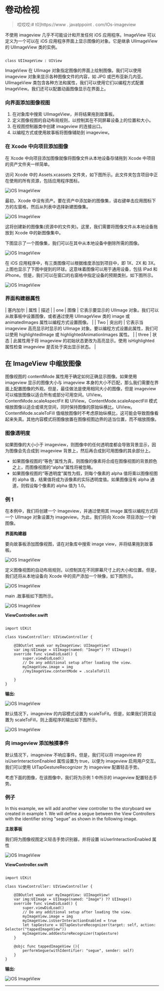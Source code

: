 # 卷动检视

> 哎哎哎:# t0]https://www . javatppoint . com/IOs-imageview

不使用 imageview 几乎不可能设计和开发任何 iOS 应用程序。ImageView 可以定义为一个可以在 iOS 应用程序界面上显示图像的对象。它是继承 UIImageView 的 UIImageView 类的实例。

```

class UIImageView : UIView

```

ImageView 在 UIImage 对象指定图像的界面上绘制图像。我们可以使用 imageview 对象来显示各种图像文件的内容，如 JPG 或巴布亚新几内亚。UIImageView 类包含各种方法和属性，我们可以使用它们以编程方式配置 ImageView。我们还可以配置动画图像显示在界面上。

### 向界面添加图像视图

1.  在对象库中搜索 UIImageView，并将结果拖到故事板。
2.  定义图像视图的自动布局规则，以控制其在不同屏幕设备上的位置和大小。
3.  在视图控制器类中创建 imageview 的连接出口。
4.  以编程方式或使用故事板将图像辅助到 imageview。

### 在 Xcode 中向项目添加图像

在 Xcode 中向项目添加图像就像将图像文件从本地设备存储拖到 Xcode 中项目的资产文件夹一样简单。

访问 Xcode 中的 Assets.xcassets 文件夹，如下图所示。此文件夹包含项目中正在使用的所有资源，包括应用程序图标。

![iOS ImageView](img/9901dce1eda6c42e29034f0ee46bc032.png)

最初，Xcode 中没有资产。要在资产中添加新的图像集，请右键单击应用图标下方的左窗格，然后从列表中选择新建图像集。

![iOS ImageView](img/248f441e6a0004020000b813b12a0ba5.png)

这将创建新的图像集(资源中的文件夹)。这里，我们需要将图像文件从本地设备拖放到 Xcode 中的新图像集中。

下图显示了一个图像集，我们可以在其中从本地设备中删除所需的图像。

![iOS ImageView](img/b08c8855fb4bca1916e13c615f4732d9.png)

在 iOS 应用程序中，有三类图像可以根据维度添加到项目中，即 1X、2X 和 3X。上图也显示了下图中提到的环球。这意味着图像可以用于通用设备，包括 IPad 和 iPhone。但是，我们可以在窗口的右窗格中指定设备的预期类别，如下图所示。

![iOS ImageView](img/625c3cfc67f8f74d56c95b826396e60f.png)

### 界面构建器属性

| 塞内加尔 | 属性 | 描述 |
| one | 图像 | 它表示要显示的 UIImage 对象。我们可以从故事板中设置图像，或者通过使用 UIImageView 类的 image 或 animatedImages 属性以编程方式设置图像。 |
| Two | 突出的 | 它表示当 imageview 高亮显示时显示的 UIImage 对象。要以编程方式设置此属性，我们可以使用 highlightedImage 或 highlightedAnimationImages 属性。 |
| three | 状态 | 此属性用于将 imageview 的初始状态更改为高亮显示。使用 isHighlighted 属性检查 imageview 是否处于突出显示状态。 |

## 在 ImageView 中缩放图像

图像视图的 contentMode 属性用于确定如何正确显示图像。如果使用 imageview 显示的图像大小与 imageview 本身的大小不匹配，那么我们需要在界面上配置图像的外观。但是，最佳做法是使用相同大小的图像，但是 imageview 可以缩放图像以适合所有或部分可用空间。UIView。ContentMode.scaleAspectFit 和 UIView。ContentMode.scaleAspectFill 模式缩放图像以适合或填充空间，同时保持图像的原始纵横比。UIView。ContentMode.scaleToFill 值缩放图像时不考虑原始纵横比，这可能会导致图像看起来失真。其他内容模式将图像放置在图像视图边界的适当位置，而不缩放图像。

### 图像透明度

如果图像的大小小于 imageview，则图像中的任何透明度都会导致背景显示，因为图像会先合成到 imageview 背景上，然后再合成到可用图像的其余部分上。

*   如果图像视图的“等色”属性为真，则图像的像素将合成在图像视图的背景颜色之上，而图像视图的“alpha”属性将被忽略。
*   如果图像视图的“等透明度”属性为假，则每个像素的 alpha 值将乘以图像视图的 alpha 值，结果值将成为该像素的实际透明度值。如果图像没有 alpha 通道，则假设每个像素的 alpha 值为 1.0。

### 例 1

在本例中，我们将创建一个 Imageview，并通过使用其 image 属性以编程方式将一个 UIImage 对象设置为 imageview。为此，我们将向 Xcode 项目添加一个新图像。

**界面构建器**

要向故事板添加图像视图，请在对象库中搜索 image view，并将结果拖到故事板。

![iOS ImageView](img/a8654af340ac7001f5887d449c685dc0.png)

定义图像视图的自动布局规则，以控制其在不同屏幕尺寸上的大小和位置。但是，我们还将从本地设备向 Xcode 中的资产添加一个映像，如下图所示。

![iOS ImageView](img/2e60e62ee55b0234deb817222210934c.png)

main .故事板如下图所示。

![iOS ImageView](img/6edf9467e5bf0d7f760e5b53459f5ef7.png)

**ViewController.swift**

```

import UIKit

class ViewController: UIViewController {

    @IBOutlet weak var myImageView: UIImageView!
    var img:UIImage = UIImage(named: "Image") ?? UIImage()
    override func viewDidLoad() {
        super.viewDidLoad()
        // Do any additional setup after loading the view.
        myImageView.image = img
        //myImageView.contentMode = .scaleToFill

    }
}

```

**输出:**

![iOS ImageView](img/9ec4680c9d5fa798017b720fd2be36c3.png)

默认情况下，imageview 的内容模式设置为 scaleToFit。但是，如果我们将其设置为 scaleToFill，则上面程序的输出如下图所示。

![iOS ImageView](img/09d199fa911e1c9b9012faec19d25c73.png)

### 向 imageview 添加触摸事件

默认情况下，imageview 不响应事件。但是，我们可以将 imageview 的 isUserInteractionEnabled 属性设置为 true，以便为 imageview 启用用户交互。我们可以使用 UITapGestureRecognizer 为 imageview 配置轻击手势。

考虑下面的图像，在该图像中，我们将为示例 1 中所示的 imageview 配置轻击手势。

### 例子

In this example, we will add another view controller to the storyboard we created in example 1\. We will define a segue between the View Controllers with the identifier string "segue" as shown in the following image.

**主故事板**

我们将为图像视图定义轻击手势识别器，并将设置 isUserInteractionEnabled 属性

![iOS ImageView](img/b67355eb581dfa961ed1449061d0a69a.png)

**ViewController.swift**

```

import UIKit

class ViewController: UIViewController {

    @IBOutlet weak var myImageView: UIImageView!
    var img:UIImage = UIImage(named: "Image") ?? UIImage()
    override func viewDidLoad() {
        super.viewDidLoad()
        // Do any additional setup after loading the view.
        myImageView.image = img
        myImageView.isUserInteractionEnabled = true
        let tapGesture = UITapGestureRecognizer(target: self, action: Selector("tappedImageView"))
        myImageView.addGestureRecognizer(tapGesture)
    }

    @objc func tappedImageView (){
        performSegue(withIdentifier: "segue", sender: self)
    }
}

```

**输出:**

![iOS ImageView](img/9ff0030f5dab34bcc24de8e9aa0b639a.png)

* * *